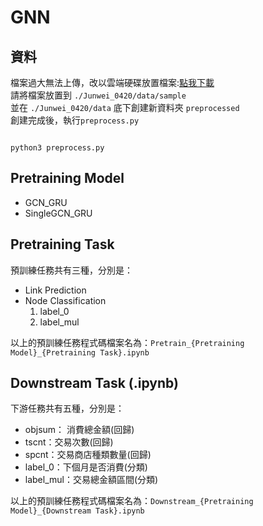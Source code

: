 # GNN


## 資料
檔案過大無法上傳，改以雲端硬碟放置檔案:[點我下載](https://drive.google.com/drive/folders/1RuglR5poPy7zi3AkXP-66fwLSBJOOnOt?usp=sharing)\
請將檔案放置到 `./Junwei_0420/data/sample`\
並在 `./Junwei_0420/data` 底下創建新資料夾 `preprocessed`\
創建完成後，執行`preprocess.py`
```shell

python3 preprocess.py

```

## Pretraining Model
- GCN_GRU
- SingleGCN_GRU


## Pretraining Task
預訓練任務共有三種，分別是：
- Link Prediction
- Node Classification
    1. label_0
    2. label_mul

以上的預訓練任務程式碼檔案名為：`Pretrain_{Pretraining Model}_{Pretraining Task}.ipynb`

## Downstream Task (.ipynb)
下游任務共有五種，分別是：
-  objsum： 消費總金額(回歸)
-  tscnt：交易次數(回歸)
-  spcnt：交易商店種類數量(回歸)
-  label_0：下個月是否消費(分類)
-  label_mul：交易總金額區間(分類)

以上的預訓練任務程式碼檔案名為：`Downstream_{Pretraining Model}_{Downstream Task}.ipynb`
